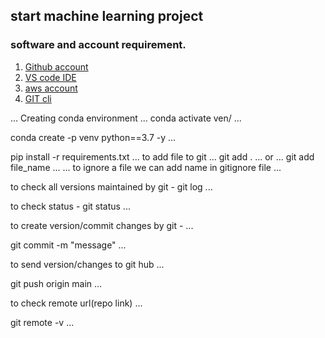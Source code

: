 ## start machine learning project

### software and account requirement.
 
1. [Github account](https://github.com)
2. [VS code IDE](https://code.visualstudio.com/download)
3. [aws account](https://aws.amazon.com/free)
4. [GIT cli](https://git-scm.com/downloads)

...
Creating conda environment
...
conda activate ven/
...

conda create -p venv python==3.7 -y
...

pip install -r requirements.txt
... 
to add file to git
...
git add .
...
or
...
git add file_name
...
...
to ignore a file we can add name in gitignore file
...

to check all versions maintained by git - git log
...

to check status - git status
...

to create version/commit changes by git - 
...

git commit -m "message"
...

to send version/changes to git hub
...

git push origin main
...

to check remote url(repo link)
...

git remote -v
...

